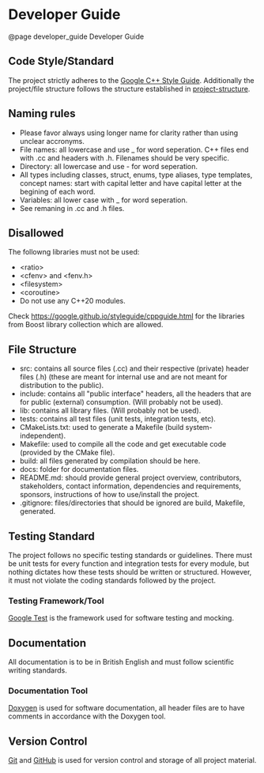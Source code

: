 Developer Guide
=======================

@page developer_guide Developer Guide

Code Style/Standard
-----------------------
The project strictly adheres to the 
[Google C++ Style Guide](https://google.github.io/styleguide/cppguide.html). 
Additionally the project/file structure follows the structure established in 
[project-structure](https://github.com/DVA490-474-Project-Course/project-structure).

## Naming rules
- Please favor always using longer name for clarity rather than using unclear 
accronyms. 
- File names: all lowercase and use _ for word seperation. C++ files end with 
.cc and headers with .h. Filenames should be very specific.
- Directory: all lowercase and use - for word seperation.
- All types including classes, struct, enums, type aliases, type templates, 
concept names: start with capital letter and have capital letter at the begining 
of each word.
- Variables: all lower case with _ for word seperation.
- See remaning in .cc and .h files.

## Disallowed
The followng libraries must not be used:
- &lt;ratio&gt;
- &lt;cfenv&gt; and &lt;fenv.h&gt;
- &lt;filesystem&gt;
- &lt;coroutine&gt;
- Do not use any C++20 modules.

Check https://google.github.io/styleguide/cppguide.html for the libraries from 
Boost library collection which are allowed.

File Structure
-----------------------
- src: contains all source files (.cc) and their respective (private) header 
files (.h) (these are meant for internal use and are not meant for distribution 
to the public).
- include: contains all "public interface" headers, all the headers that are 
for public (external) consumption. (Will probably not be used).
- lib: contains all library files. (Will probably not be used).
- tests: contains all test files (unit tests, integration tests, etc).
- CMakeLists.txt: used to generate a Makefile (build system-independent).
- Makefile: used to compile all the code and get executable code (provided by 
the CMake file).
- build: all files generated by compilation should be here.
- docs: folder for documentation files.
- README.md: should provide general project overview, contributors, stakeholders, contact information, dependencies and requirements, sponsors, instructions of how to use/install the project.
- .gitignore: files/directories that should be ignored are build, Makefile, generated.

Testing Standard
-----------------------
The project follows no specific testing standards or guidelines. There must be 
unit tests for every function and integration tests for every module, but 
nothing dictates how these tests should be written or structured. However, it
must not violate the coding standards followed by the project. 

### Testing Framework/Tool
[Google Test](https://google.github.io/googletest/) is the framework used for 
software testing and mocking.

Documentation
-----------------------
All documentation is to be in British English and must follow scientific 
writing standards. 

### Documentation Tool
[Doxygen](https://www.doxygen.nl/) is used for software documentation, all 
header files are to have comments in accordance with the Doxygen tool.

Version Control
-----------------------
[Git](https://git-scm.com/) and [GitHub](https://github.com/) is used for 
version control and storage of all project material.